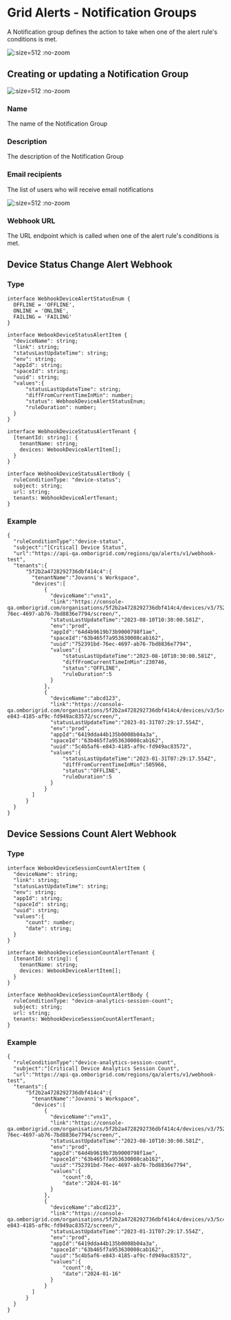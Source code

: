 # Grid Alerts - Notification Groups

A Notification group defines the action to take when one of the alert rule's conditions is met.

  ![](/assets/notification-groups-list.png ":size=512 :no-zoom")

## Creating or updating a Notification Group

  ![](/assets/notification-group-form.png ":size=512 :no-zoom")

### Name
The name of the Notification Group

### Description
The description of the Notification Group

### Email recipients
The list of users who will receive email notifications

  ![](/assets/notification-group-form-email-recipients.png ":size=512 :no-zoom")

### Webhook URL
The URL endpoint which is called when one of the alert rule's conditions is met.

## Device Status Change Alert Webhook

### Type
```
interface WebhookDeviceAlertStatusEnum {
  OFFLINE = 'OFFLINE',
  ONLINE = 'ONLINE',
  FAILING = 'FAILING'
}

interface WebookDeviceStatusAlertItem {
  "deviceName": string;
  "link": string;
  "statusLastUpdateTime": string;
  "env": string;
  "appId": string;
  "spaceId": string;
  "uuid": string;
  "values":{
      "statusLastUpdateTime": string;
      "diffFromCurrentTimeInMin": number;
      "status": WebhookDeviceAlertStatusEnum; 
      "ruleDuration": number;
  }
}

interface WebhookDeviceStatusAlertTenant {
  [tenantId: string]: {
    tenantName: string;
    devices: WebookDeviceAlertItem[];
  }
}

interface WebhookDeviceStatusAlertBody {
  ruleConditionType: "device-status";
  subject: string;
  url: string;
  tenants: WebhookDeviceAlertTenant; 
}
```

### Example
```
{
  "ruleConditionType":"device-status",
  "subject":"[Critical] Device Status",
  "url":"https://api-qa.omborigrid.com/regions/qa/alerts/v1/webhook-test",
  "tenants":{
      "5f2b2a4728292736dbf414c4":{
        "tenantName":"Jovanni's Workspace",
        "devices":[
            {
              "deviceName":"vnx1",
              "link":"https://console-qa.omborigrid.com/organisations/5f2b2a4728292736dbf414c4/devices/v3/752391bd-76ec-4697-ab76-7bd8836e7794/screen/",
              "statusLastUpdateTime":"2023-08-10T10:30:00.581Z",
              "env":"prod",
              "appId":"64d4b9619b73b9000798f1ae",
              "spaceId":"63b465f7a953630008cab162",
              "uuid":"752391bd-76ec-4697-ab76-7bd8836e7794",
              "values":{
                  "statusLastUpdateTime":"2023-08-10T10:30:00.581Z",
                  "diffFromCurrentTimeInMin":230746,
                  "status":"OFFLINE",
                  "ruleDuration":5
              }
            },
            {
              "deviceName":"abcd123",
              "link":"https://console-qa.omborigrid.com/organisations/5f2b2a4728292736dbf414c4/devices/v3/5c4b5af6-e843-4185-af9c-fd949ac83572/screen/",
              "statusLastUpdateTime":"2023-01-31T07:29:17.554Z",
              "env":"prod",
              "appId":"6419dda44b135b0008b04a3a",
              "spaceId":"63b465f7a953630008cab162",
              "uuid":"5c4b5af6-e843-4185-af9c-fd949ac83572",
              "values":{
                  "statusLastUpdateTime":"2023-01-31T07:29:17.554Z",
                  "diffFromCurrentTimeInMin":505966,
                  "status":"OFFLINE",
                  "ruleDuration":5
              }
            }
        ]
      }
  }
}
```

## Device Sessions Count Alert Webhook

### Type
```
interface WebookDeviceSessionCountAlertItem {
  "deviceName": string;
  "link": string;
  "statusLastUpdateTime": string;
  "env": string;
  "appId": string;
  "spaceId": string;
  "uuid": string;
  "values":{
      "count": number;
      "date": string;
  }
}

interface WebhookDeviceSessionCountAlertTenant {
  [tenantId: string]: {
    tenantName: string;
    devices: WebookDeviceAlertItem[];
  }
}

interface WebhookDeviceSessionCountAlertBody {
  ruleConditionType: "device-analytics-session-count";
  subject: string;
  url: string;
  tenants: WebhookDeviceSessionCountAlertTenant;
}
```

### Example
```
{
  "ruleConditionType":"device-analytics-session-count",
  "subject":"[Critical] Device Analytics Session Count",
  "url":"https://api-qa.omborigrid.com/regions/qa/alerts/v1/webhook-test",
  "tenants":{
      "5f2b2a4728292736dbf414c4":{
        "tenantName":"Jovanni's Workspace",
        "devices":[
            {
              "deviceName":"vnx1",
              "link":"https://console-qa.omborigrid.com/organisations/5f2b2a4728292736dbf414c4/devices/v3/752391bd-76ec-4697-ab76-7bd8836e7794/screen/",
              "statusLastUpdateTime":"2023-08-10T10:30:00.581Z",
              "env":"prod",
              "appId":"64d4b9619b73b9000798f1ae",
              "spaceId":"63b465f7a953630008cab162",
              "uuid":"752391bd-76ec-4697-ab76-7bd8836e7794",
              "values":{
                  "count":0,
                  "date":"2024-01-16"
              }
            },
            {
              "deviceName":"abcd123",
              "link":"https://console-qa.omborigrid.com/organisations/5f2b2a4728292736dbf414c4/devices/v3/5c4b5af6-e843-4185-af9c-fd949ac83572/screen/",
              "statusLastUpdateTime":"2023-01-31T07:29:17.554Z",
              "env":"prod",
              "appId":"6419dda44b135b0008b04a3a",
              "spaceId":"63b465f7a953630008cab162",
              "uuid":"5c4b5af6-e843-4185-af9c-fd949ac83572",
              "values":{
                  "count":0,
                  "date":"2024-01-16"
              }
            }
        ]
      }
  }
}
```